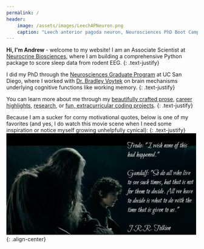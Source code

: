 ```yaml
---
permalink: /
header: 
    image: /assets/images/LeechAPNeuron.png
    caption: "Leech anterior pagoda neuron, Neurosciences PhD Boot Camp"
---
```

**Hi, I'm Andrew** - welcome to my website! I am an Associate Scientist at [Neurocrine Biosciences](https://www.neurocrine.com/), where I am building a comprehensive Python package to score sleep data from rodent EEG. 
{: .text-justify}

I did my PhD through the [Neurosciences Graduate Program](https://neurograd.ucsd.edu/) at UC San Diego, where I worked with [Dr. Bradley Voytek](https://cogsci.ucsd.edu/people/faculty/bradley-voytek.html) on brain mechanisms underlying cognitive functions like working memory. 
{: .text-justify}

You can learn more about me through my [beautifully crafted prose](/about/), [career highlights](/resume/), [research](/research/), or [fun, extracurricular coding projects](/projects/). 
{: .text-justify}

Because I am a sucker for corny motivational quotes, below is one of my favorites (and yes, I do watch this movie scene when I need some inspiration or notice myself growing unhelpfully cynical):
{: .text-justify}
<img src="/assets/images/gandalf.png" width="500">{: .align-center}